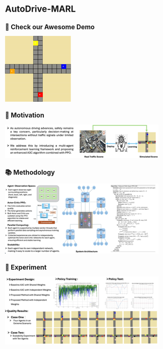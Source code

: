 # AutoDrive-MARL

## 🚀 Check our Awesome Demo
[![Click the image to watch the demo on YouTube](./assets/demo_video.gif)](https://www.youtube.com/watch?v=rLNVpfhCBMk)



## 🎯 Motivation

<p align="center">
  <img src="./assets/Motivation.png" alt="Motivation Illustration" width="600">
</p>


## 📚 Methodology

<p align="center">
  <img src="./assets/Method.png" alt="Methodology Diagram" width="600">
</p>

## 🧪 Experiment

<p align="center">
  <img src="./assets/Experiments.png" alt="Simulation Environment" width="600">
</p>


